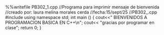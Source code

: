 %%writefile PB302_1.cpp
//Programa para imprimir mensaje de bienvenida 
//creado por: laura melina morales cerda
//fecha:15/sept/25
//PB302_.cpp
#include <iostream>
using namespace std;
int main ()
{
  cout<<" BIENVENIDOS A PROGRAMACION BASICA EN C++\n";
  cout<< "gracias por programar en clase";
  return 0;
}
